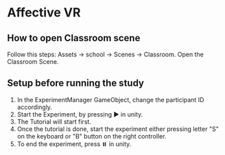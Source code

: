 # Affective VR

## How to open Classroom scene
Follow this steps: Assets -> school -> Scenes -> Classroom. Open the Classroom Scene.


## Setup before running the study
1. In the ExperimentManager GameObject, change the participant ID accordingly.
2. Start the Experiment, by pressing ▶️ in unity.
3. The Tutorial will start first.
4. Once the tutorial is done, start the experiment either pressing letter "S" on the keyboard or "B" button on the right controller.
5. To end the experiment, press ⏸️ in unity. 
